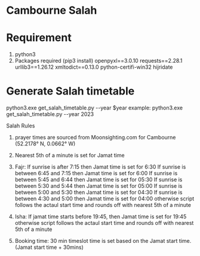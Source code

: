 # Cambourne Salah

# Requirement 
1. python3
2. Packages required (pip3 install)
    openpyxl==3.0.10
    requests==2.28.1
    urllib3==1.26.12
    xmltodict==0.13.0
    python-certifi-win32
    hijridate

# Generate Salah timetable
python3.exe get_salah_timetable.py --year $year
example:
python3.exe get_salah_timetable.py --year 2023

Salah Rules 
1. prayer times are sourced from Moonsighting.com for Cambourne (52.2178° N, 0.0662° W) 
2. Nearest 5th of a minute is set for Jamat time
3. Fajr: 
        If sunrise is after 7:15 then Jamat time is set for 6:30
        If sunrise is between 6:45 and 7:15 then Jamat time is set for 6:00
        If sunrise is between 5:45 and 6:44 then Jamat time is set for 05:30
        If sunrise is between 5:30 and 5:44 then Jamat time is set for 05:00
        If sunrise is between 5:00 and 5:30 then Jamat time is set for 04:30
        If sunrise is between 4:30 and 5:00 then Jamat time is set for 04:00
        otherwise script follows the actaul start time and rounds off with nearest 5th of a minute

4. Isha: 
        If jamat time starts before 19:45, then Jamat time is set for 19:45 
        otherwise script follows the actaul start time and rounds off with nearest   5th of a minute
5. Booking time: 30 min timeslot time is set based on the Jamat start time. (Jamat start time + 30mins)
